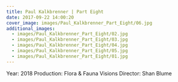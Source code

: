 ```yaml
---
title: Paul Kalkbrenner | Part Eight
date: 2017-09-22 14:00:20
cover_image: images/Paul_Kalkbrenner_Part_Eight/06.jpg
additional_images:
  - images/Paul_Kalkbrenner_Part_Eight/02.jpg
  - images/Paul_Kalkbrenner_Part_Eight/03.jpg
  - images/Paul_Kalkbrenner_Part_Eight/04.jpg
  - images/Paul_Kalkbrenner_Part_Eight/05.jpg
  - images/Paul_Kalkbrenner_Part_Eight/01.jpg
---
```


Year: 2018
Production: Flora & Fauna Visions
Director: Shan Blume
